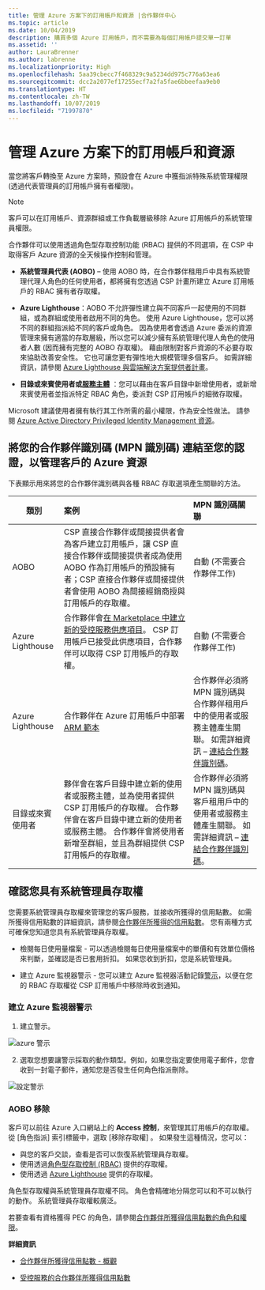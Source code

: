 ```yaml
---
title: 管理 Azure 方案下的訂用帳戶和資源 |合作夥伴中心
ms.topic: article
ms.date: 10/04/2019
description: 購買多個 Azure 訂用帳戶，而不需要為每個訂用帳戶提交單一訂單
ms.assetid: ''
author: LauraBrenner
ms.author: labrenne
ms.localizationpriority: High
ms.openlocfilehash: 5aa39cbecc7f468329c9a5234dd975c776a63ea6
ms.sourcegitcommit: dcc2a2077ef17255ecf7a2fa5fae6bbeefaa9eb0
ms.translationtype: HT
ms.contentlocale: zh-TW
ms.lasthandoff: 10/07/2019
ms.locfileid: "71997870"
---
```

# <a name="manage-subscriptions-and-resources-under-the-azure-plan"></a>管理 Azure 方案下的訂用帳戶和資源

當您將客戶轉換至 Azure 方案時，預設會在 Azure 中獲指派特殊系統管理權限 (透過代表管理員的訂用帳戶擁有者權限)。

 > [!NOTE]
 > 客戶可以在訂用帳戶、資源群組或工作負載層級移除 Azure 訂用帳戶的系統管理員權限。 

 合作夥伴可以使用透過角色型存取控制功能 (RBAC) 提供的不同選項，在 CSP 中取得客戶 Azure 資源的全天候操作控制和管理。 

- **系統管理員代表 (AOBO)** – 使用 AOBO 時，在合作夥伴租用戶中具有系統管理代理人角色的任何使用者，都將擁有您透過 CSP 計畫所建立 Azure 訂用帳戶的 RBAC 擁有者存取權。

- **Azure Lighthouse**：AOBO 不允許彈性建立與不同客戶一起使用的不同群組，或為群組或使用者啟用不同的角色。 使用 Azure Lighthouse，您可以將不同的群組指派給不同的客戶或角色。 因為使用者會透過 Azure 委派的資源管理來擁有適當的存取層級，所以您可以減少擁有系統管理代理人角色的使用者人數 (因而擁有完整的 AOBO 存取權)。 藉由限制對客戶資源的不必要存取來協助改善安全性。 它也可讓您更有彈性地大規模管理多個客戶。 如需詳細資訊，請參閱 [Azure Lighthouse 與雲端解決方案提供者計畫](https://docs.microsoft.com/azure/lighthouse/concepts/cloud-solution-provider)。

-  **目錄或來賓使用者或[服務主體](https://docs.microsoft.com/azure/active-directory/develop/app-objects-and-service-principals)** ：您可以藉由在客戶目錄中新增使用者，或新增來賓使用者並指派特定 RBAC 角色，委派對 CSP 訂用帳戶的細微存取權。 

Microsoft 建議使用者擁有執行其工作所需的最小權限，作為安全性做法。 請參閱 [Azure Active Directory Privileged Identity Management 資源](https://docs.microsoft.com/azure/active-directory/privileged-identity-management/pim-configure)。 

## <a name="link-your-partner-id-mpn-idto-your-credentials-for-managing-customers-azure-resources"></a>將您的合作夥伴識別碼 (MPN 識別碼) 連結至您的認證，以管理客戶的 Azure 資源

下表顯示用來將您的合作夥伴識別碼與各種 RBAC 存取選項產生關聯的方法。

|**類別**   |**案例**   |**MPN 識別碼關聯**|
|-----------------|:------------------------|:------------------|
|AOBO   |CSP 直接合作夥伴或間接提供者會為客戶建立訂用帳戶，讓 CSP 直接合作夥伴或間接提供者成為使用 AOBO 作為訂用帳戶的預設擁有者；CSP 直接合作夥伴或間接提供者會使用 AOBO 為間接經銷商授與訂用帳戶的存取權。|自動 (不需要合作夥伴工作)|
|Azure Lighthouse|合作夥伴會[在 Marketplace 中建立新的受控服務供應項目](https://docs.microsoft.com/azure/lighthouse/concepts/managed-services-offers)。 CSP 訂用帳戶已接受此供應項目，合作夥伴可以取得 CSP 訂用帳戶的存取權。|自動 (不需要合作夥伴工作)|
|Azure Lighthouse|合作夥伴在 Azure 訂用帳戶中部署 [ARM 範本 ](https://docs.microsoft.com/azure/lighthouse/how-to/onboard-customer)|合作夥伴必須將 MPN 識別碼與合作夥伴租用戶中的使用者或服務主體產生關聯。 如需詳細資訊 – [連結合作夥伴識別碼](https://docs.microsoft.com/en-us/azure/billing/billing-partner-admin-link-started)。|
|目錄或來賓使用者|夥伴會在客戶目錄中建立新的使用者或服務主體，並為使用者提供 CSP 訂用帳戶的存取權。 合作夥伴會在客戶目錄中建立新的使用者或服務主體。 合作夥伴會將使用者新增至群組，並且為群組提供 CSP 訂用帳戶的存取權。|合作夥伴必須將 MPN 識別碼與客戶租用戶中的使用者或服務主體產生關聯。 如需詳細資訊 – [連結合作夥伴識別碼](https://docs.microsoft.com/en-us/azure/billing/billing-partner-admin-link-started)。|

## <a name="confirm-that-you-have-admin-access"></a>確認您具有系統管理員存取權

您需要系統管理員存取權來管理您的客戶服務，並接收所獲得的信用點數。 如需所獲得信用點數的詳細資訊，請參閱[合作夥伴所獲得的信用點數](partner-earned-credit.md)。 您有兩種方式可確保您知道您具有系統管理員存取權。

- 檢閱每日使用量檔案 - 可以透過檢閱每日使用量檔案中的單價和有效單位價格來判斷，並確認是否已套用折扣。 如果您收到折扣，您是系統管理員。

- 建立 Azure 監視器警示 - 您可以建立 Azure 監視器活動記錄[警示](https://docs.microsoft.com/azure/azure-monitor/platform/alerts-activity-log)，以便在您的 RBAC 存取權從 CSP 訂用帳戶中移除時收到通知。

### <a name="create-an-azure-monitor-alert"></a>建立 Azure 監視器警示

1. 建立警示。

![azure 警示](images/azure/azurealert1.png)

2. 選取您想要讓警示採取的動作類型。例如，如果您指定要使用電子郵件，您會收到一封電子郵件，通知您是否發生任何角色指派刪除。

![設定警示](images/azure/azureconfigurealert2.png)

### <a name="aobo-removal"></a>AOBO 移除

客戶可以前往 Azure 入口網站上的 **Access 控制**，來管理其訂用帳戶的存取權。 從 [角色指派]  索引標籤中，選取 [移除存取權]  。 如果發生這種情況，您可以：

- 與您的客戶交談，查看是否可以恢復系統管理員存取權。
- 使用透過[角色型存取控制 (RBAC)](https://docs.microsoft.com/azure/role-based-access-control/overview) 提供的存取權。
- 使用透過 [Azure Lighthouse](https://azure.microsoft.com/services/azure-lighthouse/) 提供的存取權。

角色型存取權與系統管理員存取權不同。 角色會精確地分隔您可以和不可以執行的動作。 系統管理員存取權較廣泛。

若要查看有資格獲得 PEC 的角色，請參閱[合作夥伴所獲得信用點數的角色和權限](https://query.prod.cms.rt.microsoft.com/cms/api/am/binary/RE3QuW2)。

**詳細資訊**

- [合作夥伴所獲得信用點數 - 概觀](partner-earned-credit.md)

- [受控服務的合作夥伴所獲得信用點數](partner-earned-credit-explanation.md)